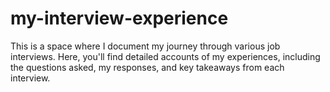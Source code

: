 # my-interview-experience
This is a space where I document my journey through various job interviews. Here, you'll find detailed accounts of my experiences, including the questions asked, my responses, and key takeaways from each interview.
